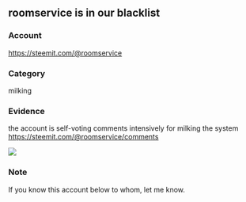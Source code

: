 ## roomservice is in our blacklist

### Account

https://steemit.com/@roomservice

### Category

milking

### Evidence

the account is self-voting comments intensively for milking the system	https://steemit.com/@roomservice/comments

![](https://i.imgur.com/q5kslT7.png)

### Note

If you know this account below to whom, let me know. 

